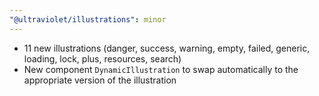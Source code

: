 ```yaml
---
"@ultraviolet/illustrations": minor
---
```


- 11 new illustrations (danger, success, warning, empty, failed, generic, loading, lock, plus, resources, search)
- New component `DynamicIllustration` to swap automatically to the appropriate version of the illustration